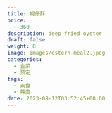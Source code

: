 ```yaml
---
title: 蚵仔酥
price:
  - 360 
description: deep fried oyster
draft: false
weight: 8
image: images/estern-meal2.jpeg
categories:
  - 台菜
  - 預定
tags:
  - 素食
  - 辣度
date: 2023-08-12T03:52:45+08:00
---
```


